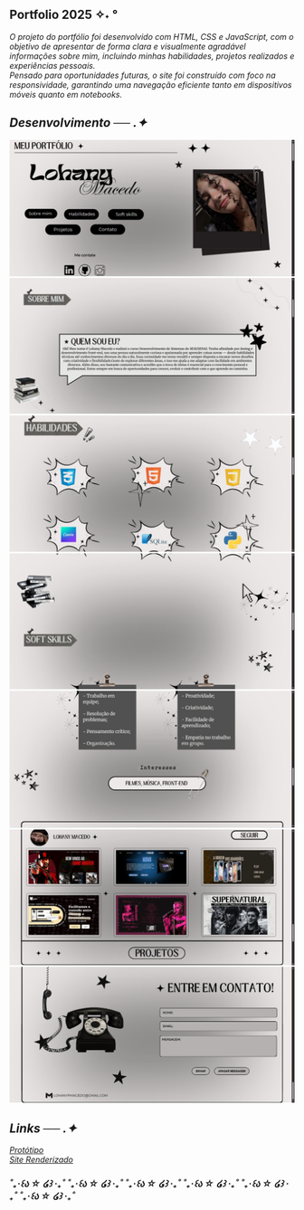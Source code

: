 ## Portfolio 2025 ✧˖ °

<i> O projeto do portfólio foi desenvolvido com HTML, CSS e JavaScript, com o objetivo de apresentar de forma clara e visualmente agradável informações sobre mim, incluindo minhas habilidades, projetos realizados e experiências pessoais. <br>
Pensado para oportunidades futuras, o site foi construído com foco na responsividade, garantindo uma navegação eficiente tanto em dispositivos móveis quanto em notebooks.<i>

## Desenvolvimento ── .✦

![print inicio](static/assets/printcapa.png)
![print sobre](static/assets/printsobre.png)
![print habilidade](static/assets/printhabilidadeum.png)
![print soft](static/assets/printsoft.png)
![print skills](static/assets/printskills.png)
![print projetos](static/assets/printprojetos.png)
![print contato](static/assets/printcontato.png)

## Links ── .✦

[Protótipo](https://portfolio-tf9j.onrender.com/) <br>
[Site Renderizado](https://www.canva.com/design/DAGfFgELU5M/Ifd2Ytov07QJdoCWNWLPJA/edit)

### ˚₊‧꒰ა ☆ ໒꒱ ‧₊˚ ˚₊‧꒰ა ☆ ໒꒱ ‧₊˚ ˚₊‧꒰ა ☆ ໒꒱ ‧₊˚ ˚₊‧꒰ა ☆ ໒꒱ ‧₊˚ ˚₊‧꒰ა ☆ ໒꒱ ‧₊˚ ˚₊‧꒰ა ☆ ໒꒱ ‧₊˚

